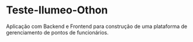 # Teste-Ilumeo-Othon
Aplicação com Backend e Frontend para construção de uma plataforma de gerenciamento de pontos de funcionários.
